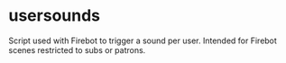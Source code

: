 # usersounds
Script used with Firebot to trigger a sound per user. Intended for Firebot scenes restricted to subs or patrons.
